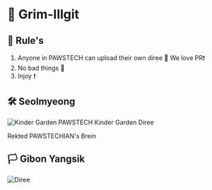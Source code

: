 # :orange_book: Grim-Illgit

## :triangular_ruler: Rule's
1. Anyone in PAWSTECH can upload their own diree :pencil: We love PR:exclamation:
2. No bad things :no_entry_sign:
3. Injoy :exclamation:

## :hammer_and_wrench: Seolmyeong
![Kinder Garden](https://github.com/user-attachments/assets/950cd81f-4f61-40d9-a853-b5d313b8ed05)
PAWSTECH Kinder Garden Diree

Rekted PAWSTECHIAN's Brein

## :white_flag: Gibon Yangsik
![Diree](https://github.com/user-attachments/assets/6a915e58-4003-449e-b670-0e595b87ca66)
